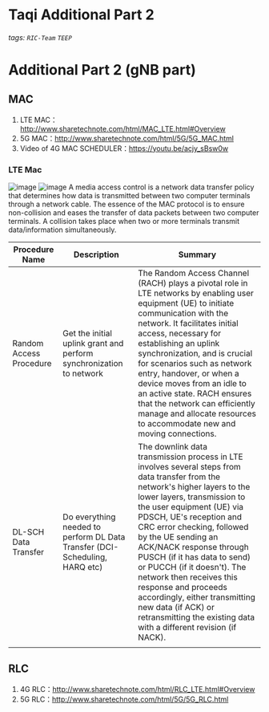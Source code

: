 # Taqi Additional Part 2
###### tags: `RIC-Team` `TEEP` 
# Additional Part 2 (gNB part)

## MAC 

1. LTE MAC：http://www.sharetechnote.com/html/MAC_LTE.html#Overview
2. 5G MAC：http://www.sharetechnote.com/html/5G/5G_MAC.html
3. Video of 4G MAC SCHEDULER：https://youtu.be/acjy_sBsw0w
### LTE Mac
![image](https://github.com/bmw-ece-ntust/internship/blob/2024-TEEP-16-Taqi/Study%20notes/images/mac_struct.png)
![image](https://github.com/bmw-ece-ntust/internship/blob/2024-TEEP-16-Taqi/Study%20notes/images/mac%202.png)
A media access control is a network data transfer policy that determines how data is transmitted between two computer terminals through a network cable. The essence of the MAC protocol is to ensure non-collision and eases the transfer of data packets between two computer terminals. A collision takes place when two or more terminals transmit data/information simultaneously.

| Procedure Name | Description | Summary |
| -------- | -------- | -------- |
| Random Access Procedure     | Get the initial uplink grant and perform synchronization to network | The Random Access Channel (RACH) plays a pivotal role in LTE networks by enabling user equipment (UE) to initiate communication with the network. It facilitates initial access, necessary for establishing an uplink synchronization, and is crucial for scenarios such as network entry, handover, or when a device moves from an idle to an active state. RACH ensures that the network can efficiently manage and allocate resources to accommodate new and moving connections.     |
|DL-SCH Data Transfer|Do everything needed to perform DL Data Transfer (DCI-Scheduling, HARQ etc)|The downlink data transmission process in LTE involves several steps from data transfer from the network's higher layers to the lower layers, transmission to the user equipment (UE) via PDSCH, UE's reception and CRC error checking, followed by the UE sending an ACK/NACK response through PUSCH (if it has data to send) or PUCCH (if it doesn't). The network then receives this response and proceeds accordingly, either transmitting new data (if ACK) or retransmitting the existing data with a different revision (if NACK).
|||




## RLC

1. 4G RLC：http://www.sharetechnote.com/html/RLC_LTE.html#Overview
2. 5G RLC：http://www.sharetechnote.com/html/5G/5G_RLC.html

